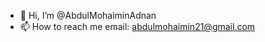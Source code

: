 - 👋 Hi, I’m @AbdulMohaiminAdnan
- 📫 How to reach me email: abdulmohaimin21@gmail.com

<!---
AbdulMohaiminAdnan/AbdulMohaiminAdnan is a ✨ special ✨ repository because its `README.md` (this file) appears on your GitHub profile.
You can click the Preview link to take a look at your changes.
--->
